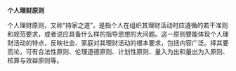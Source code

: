 **个人理财原则**

个人理财原则，又称“持家之道”，是指个人在组织其理财活动时应遵循的若干准则和规范要求，或者说应具备什么样的指导思想的大问题。这一原则要能体现个人理财活动的特点，反映社会、家庭对其理财活动的根本要求，包括内容广泛。择其要而论，可有合法性原则、伦理道德原则、计划性原则、量入为出和量出为入原则、核算与效益原则等。